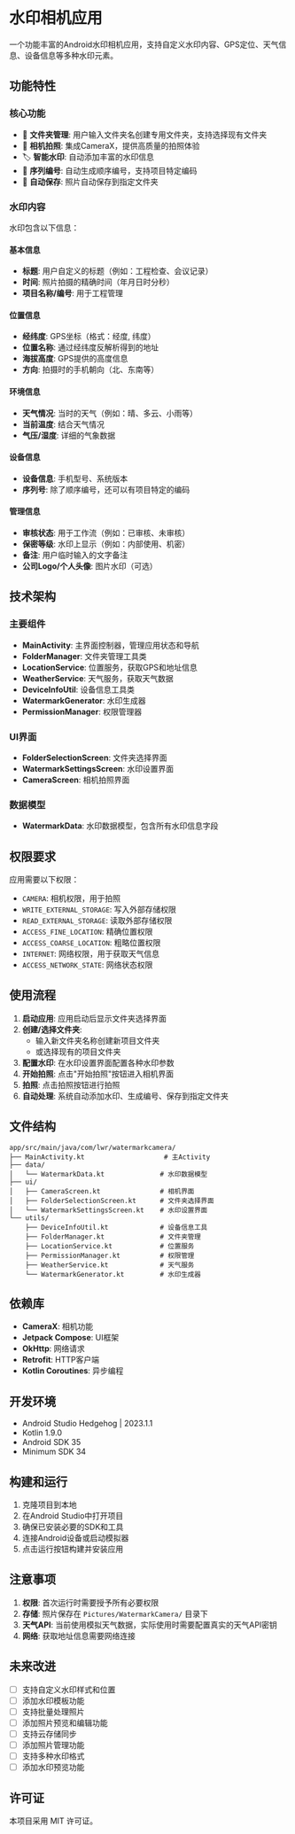 # 水印相机应用

一个功能丰富的Android水印相机应用，支持自定义水印内容、GPS定位、天气信息、设备信息等多种水印元素。

## 功能特性

### 核心功能
- 📁 **文件夹管理**: 用户输入文件夹名创建专用文件夹，支持选择现有文件夹
- 📸 **相机拍照**: 集成CameraX，提供高质量的拍照体验
- 🏷️ **智能水印**: 自动添加丰富的水印信息
- 🔢 **序列编号**: 自动生成顺序编号，支持项目特定编码
- 💾 **自动保存**: 照片自动保存到指定文件夹

### 水印内容
水印包含以下信息：

#### 基本信息
- **标题**: 用户自定义的标题（例如：工程检查、会议记录）
- **时间**: 照片拍摄的精确时间（年月日时分秒）
- **项目名称/编号**: 用于工程管理

#### 位置信息
- **经纬度**: GPS坐标（格式：经度, 纬度）
- **位置名称**: 通过经纬度反解析得到的地址
- **海拔高度**: GPS提供的高度信息
- **方向**: 拍摄时的手机朝向（北、东南等）

#### 环境信息
- **天气情况**: 当时的天气（例如：晴、多云、小雨等）
- **当前温度**: 结合天气情况
- **气压/湿度**: 详细的气象数据

#### 设备信息
- **设备信息**: 手机型号、系统版本
- **序列号**: 除了顺序编号，还可以有项目特定的编码

#### 管理信息
- **审核状态**: 用于工作流（例如：已审核、未审核）
- **保密等级**: 水印上显示（例如：内部使用、机密）
- **备注**: 用户临时输入的文字备注
- **公司Logo/个人头像**: 图片水印（可选）

## 技术架构

### 主要组件
- **MainActivity**: 主界面控制器，管理应用状态和导航
- **FolderManager**: 文件夹管理工具类
- **LocationService**: 位置服务，获取GPS和地址信息
- **WeatherService**: 天气服务，获取天气数据
- **DeviceInfoUtil**: 设备信息工具类
- **WatermarkGenerator**: 水印生成器
- **PermissionManager**: 权限管理器

### UI界面
- **FolderSelectionScreen**: 文件夹选择界面
- **WatermarkSettingsScreen**: 水印设置界面
- **CameraScreen**: 相机拍照界面

### 数据模型
- **WatermarkData**: 水印数据模型，包含所有水印信息字段

## 权限要求

应用需要以下权限：
- `CAMERA`: 相机权限，用于拍照
- `WRITE_EXTERNAL_STORAGE`: 写入外部存储权限
- `READ_EXTERNAL_STORAGE`: 读取外部存储权限
- `ACCESS_FINE_LOCATION`: 精确位置权限
- `ACCESS_COARSE_LOCATION`: 粗略位置权限
- `INTERNET`: 网络权限，用于获取天气信息
- `ACCESS_NETWORK_STATE`: 网络状态权限

## 使用流程

1. **启动应用**: 应用启动后显示文件夹选择界面
2. **创建/选择文件夹**: 
   - 输入新文件夹名称创建新项目文件夹
   - 或选择现有的项目文件夹
3. **配置水印**: 在水印设置界面配置各种水印参数
4. **开始拍照**: 点击"开始拍照"按钮进入相机界面
5. **拍照**: 点击拍照按钮进行拍照
6. **自动处理**: 系统自动添加水印、生成编号、保存到指定文件夹

## 文件结构

```
app/src/main/java/com/lwr/watermarkcamera/
├── MainActivity.kt                    # 主Activity
├── data/
│   └── WatermarkData.kt              # 水印数据模型
├── ui/
│   ├── CameraScreen.kt               # 相机界面
│   ├── FolderSelectionScreen.kt      # 文件夹选择界面
│   └── WatermarkSettingsScreen.kt    # 水印设置界面
└── utils/
    ├── DeviceInfoUtil.kt             # 设备信息工具
    ├── FolderManager.kt              # 文件夹管理
    ├── LocationService.kt            # 位置服务
    ├── PermissionManager.kt          # 权限管理
    ├── WeatherService.kt             # 天气服务
    └── WatermarkGenerator.kt         # 水印生成器
```

## 依赖库

- **CameraX**: 相机功能
- **Jetpack Compose**: UI框架
- **OkHttp**: 网络请求
- **Retrofit**: HTTP客户端
- **Kotlin Coroutines**: 异步编程

## 开发环境

- Android Studio Hedgehog | 2023.1.1
- Kotlin 1.9.0
- Android SDK 35
- Minimum SDK 34

## 构建和运行

1. 克隆项目到本地
2. 在Android Studio中打开项目
3. 确保已安装必要的SDK和工具
4. 连接Android设备或启动模拟器
5. 点击运行按钮构建并安装应用

## 注意事项

1. **权限**: 首次运行时需要授予所有必要权限
2. **存储**: 照片保存在 `Pictures/WatermarkCamera/` 目录下
3. **天气API**: 当前使用模拟天气数据，实际使用时需要配置真实的天气API密钥
4. **网络**: 获取地址信息需要网络连接

## 未来改进

- [ ] 支持自定义水印样式和位置
- [ ] 添加水印模板功能
- [ ] 支持批量处理照片
- [ ] 添加照片预览和编辑功能
- [ ] 支持云存储同步
- [ ] 添加照片管理功能
- [ ] 支持多种水印格式
- [ ] 添加水印预览功能

## 许可证

本项目采用 MIT 许可证。 